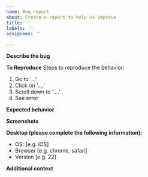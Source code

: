 ```yaml
---
name: Bug report
about: Create a report to help us improve
title: ''
labels: ''
assignees: ''

---
```


**Describe the bug**
<!--A clear and concise description of what the bug is.-->

**To Reproduce**
Steps to reproduce the behavior:
1. Go to '...'
2. Click on '....'
3. Scroll down to '....'
4. See error

**Expected behavior**
<!--A clear and concise description of what you expected to happen.-->

**Screenshots**
<!--If applicable, add screenshots to help explain your problem.-->

**Desktop (please complete the following information):**
 - OS: [e.g. iOS]
 - Browser [e.g. chrome, safari]
 - Version [e.g. 22]

<!--**Smartphone (please complete the following information):**
 - Device: [e.g. iPhone6]
 - OS: [e.g. iOS8.1]
 - Browser [e.g. stock browser, safari]
 - Version [e.g. 22]-->

**Additional context**
<!--Add any other context about the problem here.-->
